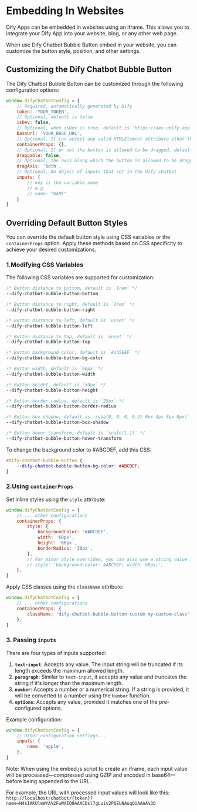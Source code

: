 # Embedding In Websites

Dify Apps can be embedded in websites using an iframe. This allows you to integrate your Dify App into your website, blog, or any other web page.

When use Dify Chatbot Bubble Button embed in your website, you can customize the button style, position, and other settings.

## Customizing the Dify Chatbot Bubble Button

The Dify Chatbot Bubble Button can be customized through the following configuration options:

```javascript
window.difyChatbotConfig = {
    // Required, automatically generated by Dify
    token: 'YOUR_TOKEN',
    // Optional, default is false
    isDev: false,
    // Optional, when isDev is true, default is 'https://dev.udify.app', otherwise default is 'https://udify.app'
    baseUrl: 'YOUR_BASE_URL',
    // Optional, It can accept any valid HTMLElement attribute other than `id`, such as `style`, `className`, etc
    containerProps: {},
    // Optional, If or not the button is allowed to be dragged, default is `false`
    draggable: false,
    // Optional, The axis along which the button is allowed to be dragged, default is `both`, can be `x`, `y`, `both`
    dragAxis: 'both',
    // Optional, An object of inputs that set in the dify chatbot
    inputs: {
        // key is the variable name
        // e.g.
        // name: "NAME"
    }
}
```

## Overriding Default Button Styles

You can override the default button style using CSS variables or the `containerProps` option. Apply these methods based on CSS specificity to achieve your desired customizations.

### 1.Modifying CSS Variables

The following CSS variables are supported for customization:

```css
/* Button distance to bottom, default is `1rem` */
--dify-chatbot-bubble-button-bottom

/* Button distance to right, default is `1rem` */
--dify-chatbot-bubble-button-right

/* Button distance to left, default is `unset` */
--dify-chatbot-bubble-button-left

/* Button distance to top, default is `unset` */
--dify-chatbot-bubble-button-top

/* Button background color, default is `#155EEF` */
--dify-chatbot-bubble-button-bg-color

/* Button width, default is `50px` */
--dify-chatbot-bubble-button-width

/* Button height, default is `50px` */
--dify-chatbot-bubble-button-height

/* Button border radius, default is `25px` */
--dify-chatbot-bubble-button-border-radius

/* Button box shadow, default is `rgba(0, 0, 0, 0.2) 0px 4px 8px 0px)` */
--dify-chatbot-bubble-button-box-shadow

/* Button hover transform, default is `scale(1.1)` */
--dify-chatbot-bubble-button-hover-transform
```

To change the background color to #ABCDEF, add this CSS:

```css
#dify-chatbot-bubble-button {
    --dify-chatbot-bubble-button-bg-color: #ABCDEF;
}
```

### 2.Using `containerProps`

Set inline styles using the `style` attribute:

```javascript
window.difyChatbotConfig = {
    // ... other configurations
    containerProps: {
        style: {
            backgroundColor: '#ABCDEF',
            width: '60px',
            height: '60px',
            borderRadius: '30px',
        },
        // For minor style overrides, you can also use a string value for the `style` attribute:
        // style: 'background-color: #ABCDEF; width: 60px;',
    },
}
```

Apply CSS classes using the `className` attribute:

```javascript
window.difyChatbotConfig = {
    // ... other configurations
    containerProps: {
        className: 'dify-chatbot-bubble-button-custom my-custom-class',
    },
}
```

### 3. Passing `inputs`

There are four types of inputs supported:

1. **`text-input`**: Accepts any value. The input string will be truncated if its length exceeds the maximum allowed length.
2. **`paragraph`**: Similar to `text-input`, it accepts any value and truncates the string if it's longer than the maximum length.
3. **`number`**: Accepts a number or a numerical string. If a string is provided, it will be converted to a number using the `Number` function.
4. **`options`**: Accepts any value, provided it matches one of the pre-configured options.

Example configuration:

```javascript
window.difyChatbotConfig = {
    // Other configuration settings...
    inputs: {
        name: 'apple',
    },
}
```

Note: When using the embed.js script to create an iframe, each input value will be processed—compressed using GZIP and encoded in base64—before being appended to the URL.

For example, the URL with processed input values will look like this: `http://localhost/chatbot/{token}?name=H4sIAKUlmWYA%2FwWAIQ0AAACDsl7gLuiv2PQEUNAuqQUAAAA%3D`
